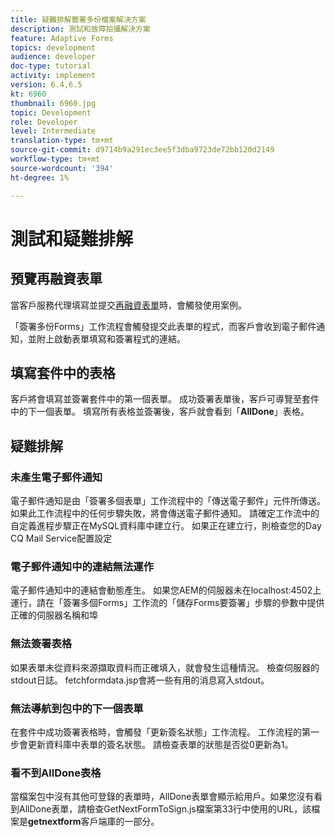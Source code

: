 ```yaml
---
title: 疑難排解籤署多份檔案解決方案
description: 測試和故障拍攝解決方案
feature: Adaptive Forms
topics: development
audience: developer
doc-type: tutorial
activity: implement
version: 6.4,6.5
kt: 6960
thumbnail: 6960.jpg
topic: Development
role: Developer
level: Intermediate
translation-type: tm+mt
source-git-commit: d9714b9a291ec3ee5f3dba9723de72bb120d2149
workflow-type: tm+mt
source-wordcount: '394'
ht-degree: 1%

---
```



# 測試和疑難排解


## 預覽再融資表單

當客戶服務代理填寫並提交[再融資表單](http://localhost:4502/content/dam/formsanddocuments/formsandsigndemo/refinanceform/jcr:content?wcmmode=disabled)時，會觸發使用案例。

「簽署多份Forms」工作流程會觸發提交此表單的程式，而客戶會收到電子郵件通知，並附上啟動表單填寫和簽署程式的連結。

## 填寫套件中的表格

客戶將會填寫並簽署套件中的第一個表單。 成功簽署表單後，客戶可導覽至套件中的下一個表單。 填寫所有表格並簽署後，客戶就會看到「**AllDone**」表格。

## 疑難排解

### 未產生電子郵件通知

電子郵件通知是由「簽署多個表單」工作流程中的「傳送電子郵件」元件所傳送。 如果此工作流程中的任何步驟失敗，將會傳送電子郵件通知。 請確定工作流中的自定義進程步驟正在MySQL資料庫中建立行。 如果正在建立行，則檢查您的Day CQ Mail Service配置設定

### 電子郵件通知中的連結無法運作

電子郵件通知中的連結會動態產生。 如果您AEM的伺服器未在localhost:4502上運行，請在「簽署多個Forms」工作流的「儲存Forms要簽署」步驟的參數中提供正確的伺服器名稱和埠

### 無法簽署表格

如果表單未從資料來源擷取資料而正確填入，就會發生這種情況。 檢查伺服器的stdout日誌。 fetchformdata.jsp會將一些有用的消息寫入stdout。

### 無法導航到包中的下一個表單

在套件中成功簽署表格時，會觸發「更新簽名狀態」工作流程。 工作流程的第一步會更新資料庫中表單的簽名狀態。 請檢查表單的狀態是否從0更新為1。

### 看不到AllDone表格

當檔案包中沒有其他可登錄的表單時，AllDone表單會顯示給用戶。如果您沒有看到AllDone表單，請檢查GetNextFormToSign.js檔案第33行中使用的URL，該檔案是&#x200B;**getnextform**&#x200B;客戶端庫的一部分。











